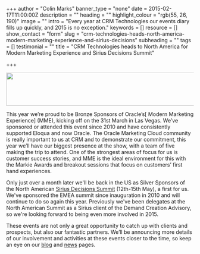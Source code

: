 +++
author = "Colin Marks"
banner_type = "none"
date = 2015-02-17T11:00:00Z
description = ""
heading = ""
highlight_colour = "rgb(55, 26, 190)"
image = ""
intro = "Every year at CRM Technologies our events diary fills up quickly, and 2015 is no exception."
keywords = []
resource = []
show_contact = "form"
slug = "crm-technologies-heads-north-america-modern-marketing-experience-and-sirius-decisions"
subheading = ""
tags = []
testimonial = ""
title = "CRM Technologies heads to North America for Modern Marketing Experience and Sirius Decisions Summit"

+++
<p><img style="display: block; margin-left: auto; margin-right: auto;" src="https://crmtdigital.com/sites/default/files/MME-LV_Sponsor-BRON-BANNER.png" alt="" width="724" height="89"></p>

This year we’re proud to be Bronze Sponsors of Oracle’s[ Modern Marketing Experience] (MME), kicking off on the 31st March in Las Vegas. We’ve sponsored or attended this event since 2010 and have consistently supported Eloqua and now Oracle. The Oracle Marketing Cloud community is really important to us at CRM and to demonstrate our commitment, this year we’ll have our biggest presence at the show, with a team of five making the trip to attend. One of the strongest areas of focus for us is customer success stories, and MME is the ideal environment for this with the Markie Awards and breakout sessions that focus on customers’ first hand experiences.

Only just over a month later we'll be back in the US as Silver Sponsors of the North American [Sirius Decisions Summit](https://www.siriusdecisions.com/Events/Summit/2015-Summit.aspx) (12th-15th May), a first for us. We've sponsored the EMEA summit since inauguration in 2010 and will continue to do so again this year. Previously we've been delegates at the North American Summit as a Sirius client of the Demand Creation Advisory, so we're looking forward to being even more involved in 2015.

These events are not only a great opportunity to catch up with clients and prospects, but also our fantastic partners. We’ll be announcing more details of our involvement and activities at these events closer to the time, so keep an eye on our [blog](https://www.crmtechnologies.com/blog) and [news](https://www.crmtechnologies.com/news/) pages.